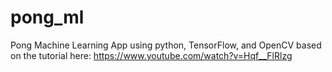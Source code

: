# pong_ml
Pong Machine Learning App using python, TensorFlow, and OpenCV based on the tutorial here: https://www.youtube.com/watch?v=Hqf__FlRlzg
